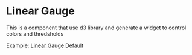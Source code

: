 # Linear Gauge
This is a component that use d3 library and generate a widget to control colors and thredsholds

Example:
[Linear Gauge Default](https://github.com/lflores/linear-gauge/raw/images/linear-gauge.png)